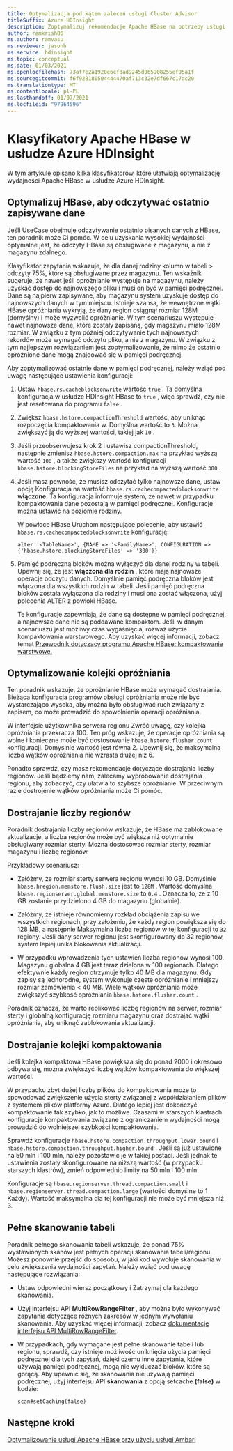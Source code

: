 ```yaml
---
title: Optymalizacja pod kątem zaleceń usługi Cluster Advisor
titleSuffix: Azure HDInsight
description: Zoptymalizuj rekomendacje Apache HBase na potrzeby usługi Azure HDInsight.
author: ramkrish86
ms.author: ramvasu
ms.reviewer: jasonh
ms.service: hdinsight
ms.topic: conceptual
ms.date: 01/03/2021
ms.openlocfilehash: 73af7e2a1920e6cfdad9245d965908255ef95a1f
ms.sourcegitcommit: f6f928180504444470af713c32e7df667c17ac20
ms.translationtype: MT
ms.contentlocale: pl-PL
ms.lasthandoff: 01/07/2021
ms.locfileid: "97964596"
---
```

# <a name="apache-hbase-advisories-in-azure-hdinsight"></a>Klasyfikatory Apache HBase w usłudze Azure HDInsight

W tym artykule opisano kilka klasyfikatorów, które ułatwiają optymalizację wydajności Apache HBase w usłudze Azure HDInsight. 

## <a name="optimize-hbase-to-read-most-recently-written-data"></a>Optymalizuj HBase, aby odczytywać ostatnio zapisywane dane

Jeśli UseCase obejmuje odczytywanie ostatnio pisanych danych z HBase, ten poradnik może Ci pomóc. W celu uzyskania wysokiej wydajności optymalne jest, że odczyty HBase są obsługiwane z magazynu, a nie z magazynu zdalnego.

Klasyfikator zapytania wskazuje, że dla danej rodziny kolumn w tabeli > odczyty 75%, które są obsługiwane przez magazynu. Ten wskaźnik sugeruje, że nawet jeśli opróżnianie występuje na magazynu, należy uzyskać dostęp do najnowszego pliku i musi on być w pamięci podręcznej. Dane są najpierw zapisywane, aby magazynu system uzyskuje dostęp do najnowszych danych w tym miejscu. Istnieje szansa, że wewnętrzne wątki HBase opróżniania wykryją, że dany region osiągnął rozmiar 128M (domyślny) i może wyzwolić opróżnianie. W tym scenariuszu występuje nawet najnowsze dane, które zostały zapisaną, gdy magazynu miało 128M rozmiar. W związku z tym później odczytywanie tych najnowszych rekordów może wymagać odczytu pliku, a nie z magazynu. W związku z tym najlepszym rozwiązaniem jest zoptymalizowanie, że mimo że ostatnio opróżnione dane mogą znajdować się w pamięci podręcznej.

Aby zoptymalizować ostatnie dane w pamięci podręcznej, należy wziąć pod uwagę następujące ustawienia konfiguracji:

1. Ustaw `hbase.rs.cacheblocksonwrite` wartość `true` . Ta domyślna konfiguracja w usłudze HDInsight HBase to `true` , więc sprawdź, czy nie jest resetowana do programu `false` .

2. Zwiększ `hbase.hstore.compactionThreshold` wartość, aby uniknąć rozpoczęcia kompaktowania w. Domyślna wartość to `3`. Można zwiększyć ją do wyższej wartości, takiej jak `10` .

3. Jeśli przeobserwujesz krok 2 i ustawisz compactionThreshold, następnie zmienisz `hbase.hstore.compaction.max` na przykład wyższą wartość `100` , a także zwiększy wartość konfiguracji `hbase.hstore.blockingStoreFiles` na przykład na wyższą wartość `300` .

4. Jeśli masz pewność, że musisz odczytać tylko najnowsze dane, ustaw opcję Konfiguracja na wartość `hbase.rs.cachecompactedblocksonwrite` **włączone**. Ta konfiguracja informuje system, że nawet w przypadku kompaktowania dane pozostają w pamięci podręcznej. Konfiguracje można ustawić na poziomie rodziny. 

   W powłoce HBase Uruchom następujące polecenie, aby ustawić `hbase.rs.cachecompactedblocksonwrite` konfigurację:
   
   ```
   alter '<TableName>', {NAME => '<FamilyName>', CONFIGURATION => {'hbase.hstore.blockingStoreFiles' => '300'}}
   ```

5. Pamięć podręczną bloków można wyłączyć dla danej rodziny w tabeli. Upewnij się, że jest **włączona dla rodzin** , które mają najnowsze operacje odczytu danych. Domyślnie pamięć podręczna bloków jest włączona dla wszystkich rodzin w tabeli. Jeśli pamięć podręczna bloków została wyłączona dla rodziny i musi ona zostać włączona, użyj polecenia ALTER z powłoki HBase.

   Te konfiguracje zapewniają, że dane są dostępne w pamięci podręcznej, a najnowsze dane nie są poddawane kompaktom. Jeśli w danym scenariuszu jest możliwy czas wygaśnięcia, rozważ użycie kompaktowania warstwowego. Aby uzyskać więcej informacji, zobacz temat [Przewodnik dotyczący programu Apache HBase: kompaktowanie warstwowe.](https://hbase.apache.org/book.html#ops.date.tiered)  

## <a name="optimize-the-flush-queue"></a>Optymalizowanie kolejki opróżniania

Ten poradnik wskazuje, że opróżnianie HBase może wymagać dostrajania. Bieżąca konfiguracja programów obsługi opróżniania może nie być wystarczająco wysoka, aby można było obsługiwać ruch związany z zapisem, co może prowadzić do spowolnienia operacji opróżniania.

W interfejsie użytkownika serwera regionu Zwróć uwagę, czy kolejka opróżniania przekracza 100. Ten próg wskazuje, że operacje opróżniania są wolne i konieczne może być dostosowanie   `hbase.hstore.flusher.count` konfiguracji. Domyślnie wartość jest równa 2. Upewnij się, że maksymalna liczba wątków opróżniania nie wzrasta dłużej niż 6.

Ponadto sprawdź, czy masz rekomendacje dotyczące dostrajania liczby regionów. Jeśli będziemy nam, zalecamy wypróbowanie dostrajania regionu, aby zobaczyć, czy ułatwia to szybsze opróżnianie. W przeciwnym razie dostrojenie wątków opróżniania może Ci pomóc.

## <a name="region-count-tuning"></a>Dostrajanie liczby regionów

Poradnik dostrajania liczby regionów wskazuje, że HBase ma zablokowane aktualizacje, a liczba regionów może być większa niż optymalnie obsługiwany rozmiar sterty. Można dostosować rozmiar sterty, rozmiar magazynu i liczbę regionów.

Przykładowy scenariusz:

- Załóżmy, że rozmiar sterty serwera regionu wynosi 10 GB. Domyślnie `hbase.hregion.memstore.flush.size` jest to `128M` . Wartość domyślna `hbase.regionserver.global.memstore.size` to `0.4` . Oznacza to, że z 10 GB zostanie przydzielono 4 GB do magazynu (globalnie).

- Załóżmy, że istnieje równomierny rozkład obciążenia zapisu we wszystkich regionach, przy założeniu, że każdy region powiększa się do 128 MB, a następnie Maksymalna liczba regionów w tej konfiguracji to `32` regiony. Jeśli dany serwer regionu jest skonfigurowany do 32 regionów, system lepiej unika blokowania aktualizacji.

- W przypadku wprowadzenia tych ustawień liczba regionów wynosi 100. Magazynu globalna 4 GB jest teraz dzielona w 100 regionach. Dlatego efektywnie każdy region otrzymuje tylko 40 MB dla magazynu. Gdy zapisy są jednorodne, system wykonuje częste opróżnianie i mniejszy rozmiar zamówienia < 40 MB. Wiele wątków opróżniania może zwiększyć szybkość opróżniania `hbase.hstore.flusher.count` .

Poradnik oznacza, że warto replikować liczbę regionów na serwer, rozmiar sterty i globalną konfigurację rozmiaru magazynu oraz dostrajać wątki opróżniania, aby uniknąć zablokowania aktualizacji.

## <a name="compaction-queue-tuning"></a>Dostrajanie kolejki kompaktowania

Jeśli kolejka kompaktowa HBase powiększa się do ponad 2000 i okresowo odbywa się, można zwiększyć liczbę wątków kompaktowania do większej wartości.

W przypadku zbyt dużej liczby plików do kompaktowania może to spowodować zwiększenie użycia sterty związanej z współdziałaniem plików z systemem plików platformy Azure. Dlatego lepiej jest dokończyć kompaktowanie tak szybko, jak to możliwe. Czasami w starszych klastrach konfiguracje kompaktowania związane z ograniczaniem wydajności mogą prowadzić do wolniejszej szybkości kompaktowania.

Sprawdź konfiguracje `hbase.hstore.compaction.throughput.lower.bound` i `hbase.hstore.compaction.throughput.higher.bound` . Jeśli są już ustawione na 50 mln i 100 mln, należy pozostawić je w takiej postaci. Jeśli jednak te ustawienia zostały skonfigurowane na niższą wartość (w przypadku starszych klastrów), zmień odpowiednio limity na 50 mln i 100 mln.

Konfiguracje są `hbase.regionserver.thread.compaction.small` i `hbase.regionserver.thread.compaction.large` (wartości domyślne to 1 Każdy).
Wartość maksymalna dla tej konfiguracji nie może być mniejsza niż 3.

## <a name="full-table-scan"></a>Pełne skanowanie tabeli

Poradnik pełnego skanowania tabeli wskazuje, że ponad 75% wystawionych skanów jest pełnych operacji skanowania tabeli/regionu. Możesz ponownie przejść do sposobu, w jaki kod wywołuje skanowania w celu zwiększenia wydajności zapytań. Należy wziąć pod uwagę następujące rozwiązania:

* Ustaw odpowiedni wiersz początkowy i Zatrzymaj dla każdego skanowania.

* Użyj interfejsu API **MultiRowRangeFilter** , aby można było wykonywać zapytania dotyczące różnych zakresów w jednym wywołaniu skanowania. Aby uzyskać więcej informacji, zobacz [dokumentację interfejsu API MultiRowRangeFilter](https://hbase.apache.org/2.1/apidocs/org/apache/hadoop/hbase/filter/MultiRowRangeFilter.html).

* W przypadkach, gdy wymagane jest pełne skanowanie tabeli lub regionu, sprawdź, czy istnieje możliwość uniknięcia użycia pamięci podręcznej dla tych zapytań, dzięki czemu inne zapytania, które używają pamięci podręcznej, mogą nie wykluczać bloków, które są gorącą. Aby upewnić się, że skanowania nie używają pamięci podręcznej, użyj interfejsu API **skanowania** z opcją setcache **(false)** w kodzie: 

   ```
   scan#setCaching(false)
   ```
   
## <a name="next-steps"></a>Następne kroki

[Optymalizowanie usługi Apache HBase przy użyciu usługi Ambari](../optimize-hbase-ambari.md)
